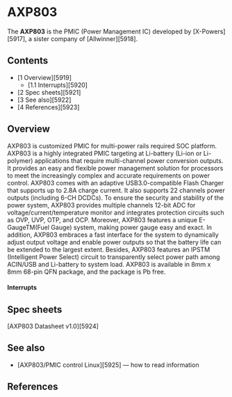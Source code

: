 # AXP803
The **AXP803** is the PMIC (Power Management IC) developed by [X-Powers][5917], a sister company of [Allwinner][5918]. 
## Contents
  * [1 Overview][5919]
    * [1.1 Interrupts][5920]
  * [2 Spec sheets][5921]
  * [3 See also][5922]
  * [4 References][5923]

## Overview
AXP803 is customized PMIC for multi-power rails required SOC platform. 
AXP803 is a highly integrated PMIC targeting at Li-battery (Li-ion or Li-polymer) applications that require multi-channel power conversion outputs. It provides an easy and flexible power management solution for processors to meet the increasingly complex and accurate requirements on power control. 
AXP803 comes with an adaptive USB3.0-compatible Flash Charger that supports up to 2.8A charge current. It also supports 22 channels power outputs (including 6-CH DCDCs). To ensure the security and stability of the power system, AXP803 provides multiple channels 12-bit ADC for voltage/current/temperature monitor and integrates protection circuits such as OVP, UVP, OTP, and OCP. Moreover, AXP803 features a unique E-GaugeTM(Fuel Gauge) system, making power gauge easy and exact. 
In addition, AXP803 embraces a fast interface for the system to dynamically adjust output voltage and enable power outputs so that the battery life can be extended to the largest extent. Besides, AXP803 features an IPSTM (Intelligent Power Select) circuit to transparently select power path among ACIN/USB and Li-battery to system load. 
AXP803 is available in 8mm x 8mm 68-pin QFN package, and the package is Pb free. 
#### Interrupts
## Spec sheets
[AXP803 Datasheet v1.0][5924]
## See also
  * [AXP803/PMIC control Linux][5925] — how to read information

## References
